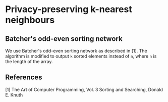 # Privacy-preserving k-nearest neighbours

## Batcher's odd-even sorting network

We use Batcher's odd-even sorting network
as described in [1].
The algorithm is modified to output `k`
sorted elements instead of `n`,
where `n` is the length of the array.

## References
[1] The Art of Computer Programming, Vol. 3 Sorting and Searching, Donald E. Knuth
